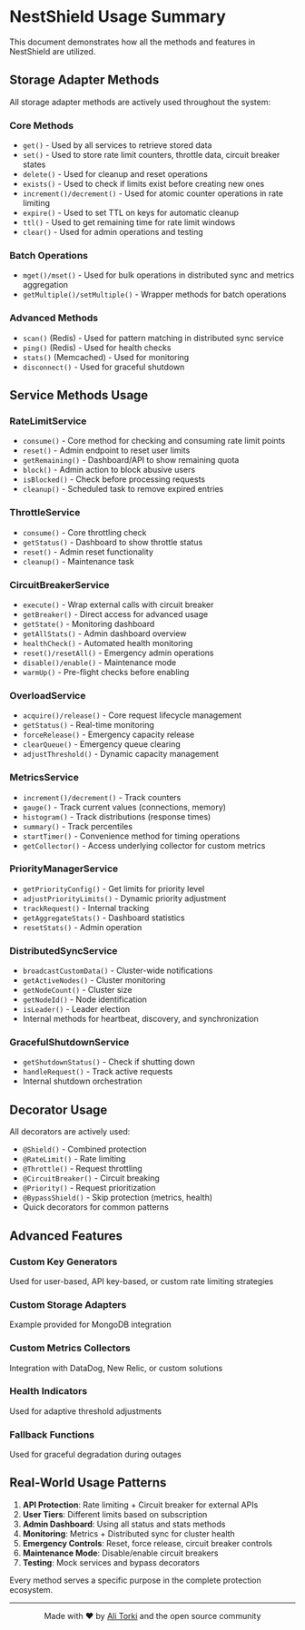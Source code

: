 # NestShield Usage Summary

This document demonstrates how all the methods and features in NestShield are utilized.

## Storage Adapter Methods

All storage adapter methods are actively used throughout the system:

### Core Methods
- `get()` - Used by all services to retrieve stored data
- `set()` - Used to store rate limit counters, throttle data, circuit breaker states
- `delete()` - Used for cleanup and reset operations
- `exists()` - Used to check if limits exist before creating new ones
- `increment()/decrement()` - Used for atomic counter operations in rate limiting
- `expire()` - Used to set TTL on keys for automatic cleanup
- `ttl()` - Used to get remaining time for rate limit windows
- `clear()` - Used for admin operations and testing

### Batch Operations
- `mget()/mset()` - Used for bulk operations in distributed sync and metrics aggregation
- `getMultiple()/setMultiple()` - Wrapper methods for batch operations

### Advanced Methods
- `scan()` (Redis) - Used for pattern matching in distributed sync service
- `ping()` (Redis) - Used for health checks
- `stats()` (Memcached) - Used for monitoring
- `disconnect()` - Used for graceful shutdown

## Service Methods Usage

### RateLimitService
- `consume()` - Core method for checking and consuming rate limit points
- `reset()` - Admin endpoint to reset user limits
- `getRemaining()` - Dashboard/API to show remaining quota
- `block()` - Admin action to block abusive users
- `isBlocked()` - Check before processing requests
- `cleanup()` - Scheduled task to remove expired entries

### ThrottleService
- `consume()` - Core throttling check
- `getStatus()` - Dashboard to show throttle status
- `reset()` - Admin reset functionality
- `cleanup()` - Maintenance task

### CircuitBreakerService
- `execute()` - Wrap external calls with circuit breaker
- `getBreaker()` - Direct access for advanced usage
- `getState()` - Monitoring dashboard
- `getAllStats()` - Admin dashboard overview
- `healthCheck()` - Automated health monitoring
- `reset()/resetAll()` - Emergency admin operations
- `disable()/enable()` - Maintenance mode
- `warmUp()` - Pre-flight checks before enabling

### OverloadService
- `acquire()/release()` - Core request lifecycle management
- `getStatus()` - Real-time monitoring
- `forceRelease()` - Emergency capacity release
- `clearQueue()` - Emergency queue clearing
- `adjustThreshold()` - Dynamic capacity management

### MetricsService
- `increment()/decrement()` - Track counters
- `gauge()` - Track current values (connections, memory)
- `histogram()` - Track distributions (response times)
- `summary()` - Track percentiles
- `startTimer()` - Convenience method for timing operations
- `getCollector()` - Access underlying collector for custom metrics

### PriorityManagerService
- `getPriorityConfig()` - Get limits for priority level
- `adjustPriorityLimits()` - Dynamic priority adjustment
- `trackRequest()` - Internal tracking
- `getAggregateStats()` - Dashboard statistics
- `resetStats()` - Admin operation

### DistributedSyncService
- `broadcastCustomData()` - Cluster-wide notifications
- `getActiveNodes()` - Cluster monitoring
- `getNodeCount()` - Cluster size
- `getNodeId()` - Node identification
- `isLeader()` - Leader election
- Internal methods for heartbeat, discovery, and synchronization

### GracefulShutdownService
- `getShutdownStatus()` - Check if shutting down
- `handleRequest()` - Track active requests
- Internal shutdown orchestration

## Decorator Usage

All decorators are actively used:
- `@Shield()` - Combined protection
- `@RateLimit()` - Rate limiting
- `@Throttle()` - Request throttling
- `@CircuitBreaker()` - Circuit breaking
- `@Priority()` - Request prioritization
- `@BypassShield()` - Skip protection (metrics, health)
- Quick decorators for common patterns

## Advanced Features

### Custom Key Generators
Used for user-based, API key-based, or custom rate limiting strategies

### Custom Storage Adapters
Example provided for MongoDB integration

### Custom Metrics Collectors
Integration with DataDog, New Relic, or custom solutions

### Health Indicators
Used for adaptive threshold adjustments

### Fallback Functions
Used for graceful degradation during outages

## Real-World Usage Patterns

1. **API Protection**: Rate limiting + Circuit breaker for external APIs
2. **User Tiers**: Different limits based on subscription
3. **Admin Dashboard**: Using all status and stats methods
4. **Monitoring**: Metrics + Distributed sync for cluster health
5. **Emergency Controls**: Reset, force release, circuit breaker controls
6. **Maintenance Mode**: Disable/enable circuit breakers
7. **Testing**: Mock services and bypass decorators

Every method serves a specific purpose in the complete protection ecosystem.

---

<p align="center">
  Made with ❤️ by <a href="https://github.com/ali-master">Ali Torki</a> and the open source community
</p>
